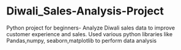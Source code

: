 # Diwali_Sales-Analysis-Project
Python project for beginners- Analyze Diwali sales data to improve customer experience and sales.
Used various python libraries like Pandas,numpy, seaborn,matplotlib to perform data analysis
